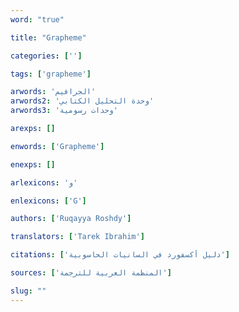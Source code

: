 ```yaml
---
word: "true"

title: "Grapheme"

categories: ['']

tags: ['grapheme']

arwords: 'الجرافيم'
arwords2: 'وحدة التحليل الكتابي'
arwords3: 'وحدات رسومية'

arexps: []

enwords: ['Grapheme']

enexps: []

arlexicons: 'و'

enlexicons: ['G']

authors: ['Ruqayya Roshdy']

translators: ['Tarek Ibrahim']

citations: ['دليل أكسفورد في السانيات الحاسوبية']

sources: ['المنظمة العربية للترجمة']

slug: ""
---
```

